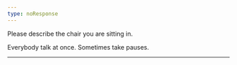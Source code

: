 ```yaml
---
type: noResponse
---
```


Please describe the chair you are sitting in.

Everybody talk at once. Sometimes take pauses.

---
